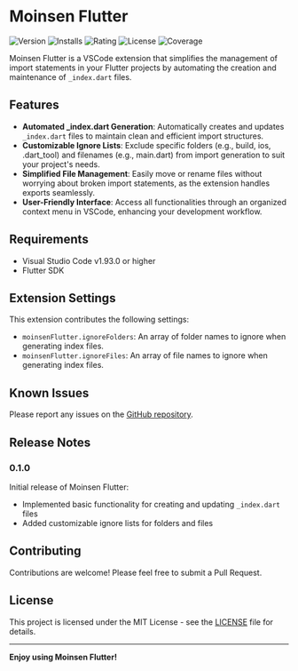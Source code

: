 # Moinsen Flutter

![Version](https://img.shields.io/visual-studio-marketplace/v/your-publisher.moinsen-flutter)
![Installs](https://img.shields.io/visual-studio-marketplace/i/your-publisher.moinsen-flutter)
![Rating](https://img.shields.io/visual-studio-marketplace/r/your-publisher.moinsen-flutter)
![License](https://img.shields.io/github/license/your-username/moinsen-flutter)
![Coverage](https://img.shields.io/badge/coverage-placeholder-brightgreen)

Moinsen Flutter is a VSCode extension that simplifies the management of import statements in your Flutter projects by automating the creation and maintenance of `_index.dart` files.

## Features

- **Automated _index.dart Generation**: Automatically creates and updates `_index.dart` files to maintain clean and efficient import structures.
- **Customizable Ignore Lists**: Exclude specific folders (e.g., build, ios, .dart_tool) and filenames (e.g., main.dart) from import generation to suit your project's needs.
- **Simplified File Management**: Easily move or rename files without worrying about broken import statements, as the extension handles exports seamlessly.
- **User-Friendly Interface**: Access all functionalities through an organized context menu in VSCode, enhancing your development workflow.

## Requirements

- Visual Studio Code v1.93.0 or higher
- Flutter SDK

## Extension Settings

This extension contributes the following settings:

* `moinsenFlutter.ignoreFolders`: An array of folder names to ignore when generating index files.
* `moinsenFlutter.ignoreFiles`: An array of file names to ignore when generating index files.

## Known Issues

Please report any issues on the [GitHub repository](https://github.com/your-username/moinsen-flutter/issues).

## Release Notes

### 0.1.0

Initial release of Moinsen Flutter:
- Implemented basic functionality for creating and updating `_index.dart` files
- Added customizable ignore lists for folders and files

## Contributing

Contributions are welcome! Please feel free to submit a Pull Request.

## License

This project is licensed under the MIT License - see the [LICENSE](LICENSE) file for details.

---

**Enjoy using Moinsen Flutter!**
